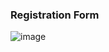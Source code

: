### Registration Form

![image](https://github.com/adithya-creation/registration-form/assets/98591002/a8928e23-d471-493b-8e79-9e3893782c73)
